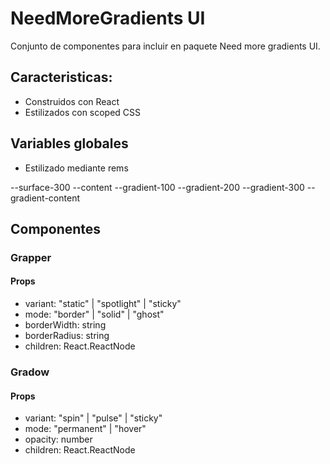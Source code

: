 # NeedMoreGradients UI

Conjunto de componentes para incluir en paquete Need more gradients UI.

## Caracteristicas:

- Construidos con React
- Estilizados con scoped CSS

## Variables globales

- Estilizado mediante rems

--surface-300
--content
--gradient-100
--gradient-200
--gradient-300
--gradient-content

## Componentes

### Grapper

#### Props

- variant: "static" | "spotlight" | "sticky"
- mode: "border" | "solid" | "ghost"
- borderWidth: string
- borderRadius: string
- children: React.ReactNode

### Gradow

#### Props

- variant: "spin" | "pulse" | "sticky"
- mode: "permanent" | "hover"
- opacity: number
- children: React.ReactNode
